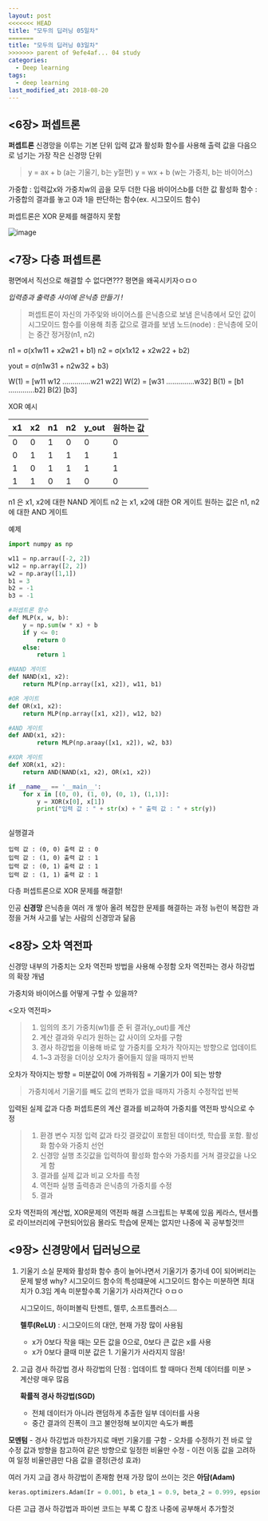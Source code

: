 ```yaml
---
layout: post
<<<<<<< HEAD
title: "모두의 딥러닝 05일차"
=======
title: "모두의 딥러닝 03일차"
>>>>>>> parent of 9efe4af... 04 study
categories:
  - Deep learning
tags:
  - deep learning
last_modified_at: 2018-08-20
---
```



<6장> 퍼셉트론
---
**퍼셉트론**
신경망을 이루는 기본 단위
입력 값과 활성화 함수를 사용해 출력 값을 다음으로 넘기는 가장 작은 신경망 단위

>y = ax + b (a는 기울기, b는 y절편)
>y = wx + b (w는 가중치, b는 바이어스)

가중합 : 입력값x와 가중치w의 곱을 모두 더한 다음 바이어스b를 더한 값
활성화 함수 : 가중합의 결과를 놓고  0과 1을 판단하는 함수(ex. 시그모이드 함수)

퍼셉트론은 XOR 문제를 해결하지 못함

![image](https://github.com/sg0415/sg0415.github.io/blob/master/_images/ㅇdeep05.png?raw=true)

<7장> 다층 퍼셉트론
---

평면에서 직선으로 해결할 수 없다면???
평면을 왜곡시키자ㅇㅁㅇ

<i>입력층과 출력층 사이에 은닉층 만들기 !</i>

>퍼셉트론이 자신의 가주잋와 바이어스를 은닉층으로 보냄
>은닉층에서 모인 값이 시그모이드 함수를 이용해 최종 값으로 결과를 보냄
>노드(node) : 은닉층에 모이는 중간 정거장(n1, n2)

n1 = σ(x1w11 + x2w21 + b1)
n2 = σ(x1x12 + x2w22 + b2)

yout = σ(n1w31 + n2w32 + b3)

W(1) = [w11 w12
..............w21 w22]
W(2) = [w31
..............w32]
B(1) = [b1
.............b2]
B(2) [b3]

XOR 예시

| x1 | x2 | n1 | n2 | y_out | 원하는 값 |
|--------|--------|--------|--------|--------|--------|
|0|0|1|0|0|0|
|0|1|1|1|1|1|
|1|0|1|1|1|1|
|1|1|0|1|0|0|

n1 은 x1, x2에 대한 NAND 게이트
n2 는 x1, x2에 대한 OR 게이트
원하는 값은 n1, n2에 대한 AND 게이트

예제
```python
import numpy as np

w11 = np.arrau([-2, 2])
w12 = np.array([2, 2])
w2 = np.aray([1,1])
b1 = 3
b2 = -1
b3 = -1

#퍼셉트론 함수
def MLP(x, w, b):
    y = np.sum(w * x) + b
    if y <= 0:
        return 0
    else:
        return 1

#NAND 게이트
def NAND(x1, x2):
    return MLP(np.array([x1, x2]), w11, b1)

#OR 게이트
def OR(x1, x2):
    return MLP(np.array([x1, x2]), w12, b2)

#AND 게이트
def AND(x1, x2):
        return MLP(np.araay([x1, x2]), w2, b3)

#XOR 게이트
def XOR(x1, x2):
    return AND(NAND(x1, x2), OR(x1, x2))

if __name__ == '__main__':
    for x in [(0, 0), (1, 0), (0, 1), (1,1)]:
        y = XOR(x[0], x[1])
        print("입력 값 : " + str(x) + " 출력 값 : " + str(y))
        
```
        
실행결과
```
입력 값 : (0, 0) 출력 값 : 0
입력 값 : (1, 0) 출력 값 : 1
입력 값 : (0, 1) 출력 값 : 1
입력 값 : (1, 1) 출력 값 : 1
```

다층 퍼셉트론으로 XOR 문제를 해결함!

인공 <b>신경망</b>
은닉층을 여러 개 쌓아 올려 복잡한 문제를 해결하는 과정
뉴런이 복잡한 과정을 거쳐 사고를 낳는 사람의 신경망과 닮음

<8장> 오차 역전파
---

신경망 내부의 가중치는 오차 역전파 방법을 사용해 수정함
오차 역전파는 경사 하강법의 확장 개념

가중치와 바이어스를 어떻게 구할 수 있을까?

<오자 역전파>
>1. 임의의 초기 가중치(w1)를 준 뒤 결과(y_out)를 계산
>2. 계산 결과와 우리가 원하는 값 사이의 오차를 구함
>3. 경사 하강법을 이용해 바로 앞 가중치를 오차가 작아지는 방향으로 업데이트
>4. 1~3 과정을 더이상 오차가 줄어들지 않을 때까지 반복

오차가 작아지는 방향 = 미분값이 0에 가까워짐 = 기울기가 0이 되는 방향
>가중치에서 기울기를 빼도 값의 변화가 없을 때까지 가중치 수정작업 반복

입력된 실제 값과 다층 퍼셉트론의 계산 결과를 비교하여 가중치를 역전파 방식으로 수정

>1. 환경 변수 지정
>	입력 값과 타깃 결괏값이 포함된 데이터셋, 학습률 포함. 활성화 함수와 가중치 선언
>2. 신경망 실행
>	초깃값을 입력하여 활성화 함수와 가중치를 거쳐 결괏값을 나오게 함
>3. 결과를 실제 값과 비교
>	오차를 측정
>4. 역전파 실행
>	출력층과 은닉층의 가중치를 수정
>5. 결과 

오차 역전파의 계산법, XOR문제의 역전파 해결 스크립트는 부록에 있음
케라스, 텐서플로 라이브러리에 구현되어있음
몰라도 학습에 문제는 없지만 나중에 꼭 공부할것!!!

<9장> 신경망에서 딥러닝으로
---

1. 기울기 소실 문제와 활성화 함수
층이 늘어나면서 기울기가 중가네 0이 되어버리는 문제 발생
why? 시그모이드 함수의 특성떄문에
시그모이드 함수는 미분하면 최대치가 0.3임 계속 미분할수록 기울기가 사라져간다 ㅇㅁㅇ

    시그모이드, 하이퍼볼릭 탄젠트, 렐루, 소프트플러스....
    
    <b>렐루(ReLU)</b> : 시그모이드의 대안, 현재 가장 많이 사용됨
    - x가 0보다 작을 때는 모든 값을 0으로, 0보다 큰 값은 x를 사용
    - x가 0보다 클때 미분 값은 1. 기울기가 사라지지 않음!

2. 고급 경사 하강법
	경사 하강법의 단점 : 업데이트 할 때마다 전체 데이터를 미분 > 계산량 매우 많음
	
    <b>확률적 경사 하강법(SGD)</b>
     - 전체 데이터가 아니라 랜덤하게 추출한 일부 데이터를 사용 
     - 중간 결과의 진폭이 크고 불안정해 보이지만 속도가 빠름 	
 
 <b>모멘텀</b>
 	- 경사 하강법과 마찬가지로 매번 기울기를 구함
 	- 오차를 수정하기 전 바로 앞 수정 값과 방향을 참고하여 같은 방향으로 일정한 비율만 수정
 	- 이전 이동 값을 고려하여 일정 비율만큼만 다음 값을 결정(관성 효과)


여러 가지 고급 경사 하강법이 존재함
현재 가장 많이 쓰이는 것은 <b>아담(Adam)</b>

```python
keras.optimizers.Adam(Ir = 0.001, b eta_1 = 0.9, beta_2 = 0.999, epsion = 1e - 08, decay = 0.0)
```
다른 고급 경사 하강법과 파이썬 코드는 부록 C 참조
나중에 공부해서 추가할것
